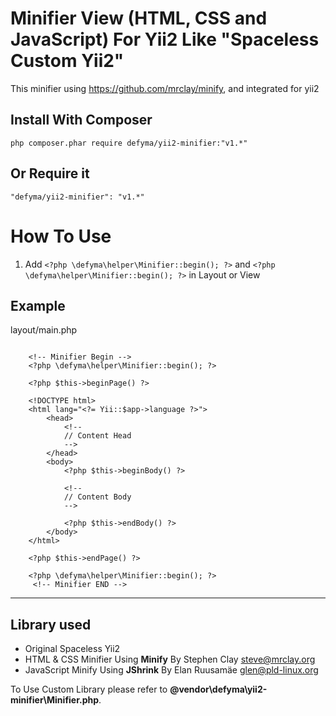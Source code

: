 # Minifier View (HTML, CSS and JavaScript) For Yii2 Like "Spaceless Custom Yii2"

This minifier using https://github.com/mrclay/minify, and integrated for yii2

## Install With Composer

```
php composer.phar require defyma/yii2-minifier:"v1.*"
```

## Or Require it
```
"defyma/yii2-minifier": "v1.*"
```

# How To Use

1. Add ```<?php \defyma\helper\Minifier::begin(); ?>``` and ```<?php \defyma\helper\Minifier::begin(); ?>``` in Layout or View

## Example
layout/main.php

```
    
    <!-- Minifier Begin -->
    <?php \defyma\helper\Minifier::begin(); ?>
    
    <?php $this->beginPage() ?>
    
    <!DOCTYPE html>
    <html lang="<?= Yii::$app->language ?>">
        <head>
            <!--
            // Content Head
            -->
        </head>
        <body>
            <?php $this->beginBody() ?>
    
            <!--
            // Content Body
            -->
    
            <?php $this->endBody() ?>
        </body>
    </html>
    
    <?php $this->endPage() ?>
    
    <?php \defyma\helper\Minifier::begin(); ?>
     <!-- Minifier END -->
```
----

## Library used
- Original Spaceless Yii2
- HTML & CSS Minifier Using **Minify** By Stephen Clay <steve@mrclay.org>
- JavaScript Minify Using **JShrink** By Elan Ruusamäe <glen@pld-linux.org>

To Use Custom Library please refer to **@vendor\defyma\yii2-minifier\Minifier.php**.
